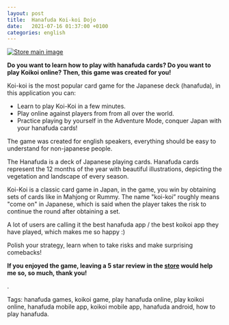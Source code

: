 ```yaml
---
layout: post
title:  Hanafuda Koi-koi Dojo
date:   2021-07-16 01:37:00 +0100
categories: english
---
```


[![Store main image](/images/StoreMainImage_en.png)](https://play.google.com/store/apps/details?id=com.Noge.HanafudaKoikoi)

**Do you want to learn how to play with hanafuda cards? Do you want to play Koikoi online? Then, this game was created for you!**

Koi-koi is the most popular card game for the Japanese deck (hanafuda), in this application you can:

- Learn to play Koi-Koi in a few minutes.
- Play online against players from from all over the world.
- Practice playing by yourself in the Adventure Mode, conquer Japan with your hanafuda cards!

The game was created for english speakers, everything should be easy to understand for non-japanese people.

The Hanafuda is a deck of Japanese playing cards. Hanafuda cards represent the 12 months of the year with beautiful illustrations, depicting the vegetation and landscape of every season.

Koi-Koi is a classic card game in Japan, in the game, you win by obtaining sets of cards like in Mahjong or Rummy. The name "koi-koi” roughly means "come on" in Japanese, which is said when the player takes the risk to continue the round after obtaining a set.

A lot of users are calling it the best hanafuda app / the best koikoi app they have played, which makes me so happy :)

Polish your strategy, learn when to take risks and make surprising comebacks!

**If you enjoyed the game, leaving a 5 star review in the [store](https://play.google.com/store/apps/details?id=com.Noge.HanafudaKoikoi) would help me so, so much, thank you!**

.

Tags: hanafuda games, koikoi game, play hanafuda online, play koikoi online, hanafuda mobile app, koikoi mobile app, hanafuda android, how to play hanafuda.